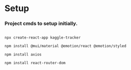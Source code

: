 # Setup

### Project  cmds to setup initially.

``` 

npx create-react-app kaggle-tracker

npm install @mui/material @emotion/react @emotion/styled

npm install axios

npm install react-router-dom

```
